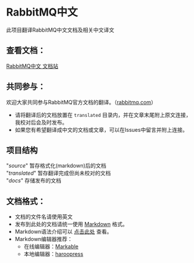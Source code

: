 # RabbitMQ中文

此项目翻译RabbitMQ中文文档及相关中文译文

## 查看文档：

[RabbitMQ中文 文档站](http://rabbitmq.mr-ping.com)

## 共同参与：

欢迎大家共同参与RabbitMQ官方文档的翻译。（[rabbitmq.com](http://rabbitmq.com)）

- 请将翻译后的文档放置在 `translated`
目录内，并在文章末尾附上原文连接，我校对后会及时发布。
- 如果您有希望翻译成中文的文档或文章，可以在Issues中留言并附上连接。

## 项目结构

"*source*" 暂存格式化(markdown)后的文档  
"*translated*" 暂存翻译完成但尚未校对的文档  
"*docs*" 存储发布的文档

## 文档格式：

- 文档的文件名请使用英文
- 发布到此处的文档请统一使用 [Markdown](http://zh.wikipedia.org/wiki/Markdown) 格式。
- Markdown语法介绍可以 [点击此处](http://wowubuntu.com/markdown/) 查看。
- Markdown编辑器推荐：
    - 在线编辑器：[Markable](http://markable.in/)
    - 本地编辑器：[haroopress](http://pad.haroopress.com/user.html)
